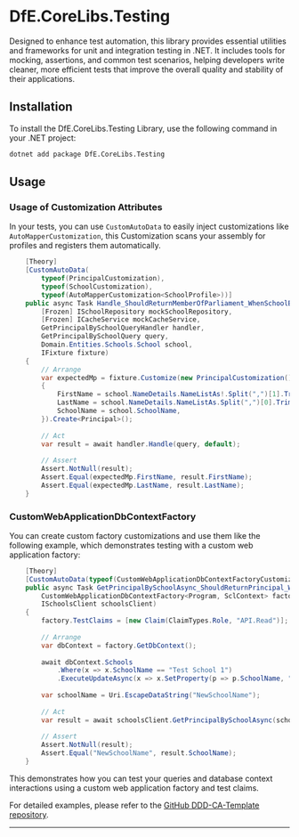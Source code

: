 # DfE.CoreLibs.Testing

Designed to enhance test automation, this library provides essential utilities and frameworks for unit and integration testing in .NET. It includes tools for mocking, assertions, and common test scenarios, helping developers write cleaner, more efficient tests that improve the overall quality and stability of their applications.

## Installation

To install the DfE.CoreLibs.Testing Library, use the following command in your .NET project:

```sh
dotnet add package DfE.CoreLibs.Testing
```

## Usage

### Usage of Customization Attributes

In your tests, you can use `CustomAutoData` to easily inject customizations like `AutoMapperCustomization`, this Customization scans your assembly for profiles and registers them automatically.

```csharp
    [Theory]
    [CustomAutoData(
        typeof(PrincipalCustomization),
        typeof(SchoolCustomization),
        typeof(AutoMapperCustomization<SchoolProfile>))]
    public async Task Handle_ShouldReturnMemberOfParliament_WhenSchoolExists(
        [Frozen] ISchoolRepository mockSchoolRepository,
        [Frozen] ICacheService mockCacheService,
        GetPrincipalBySchoolQueryHandler handler,
        GetPrincipalBySchoolQuery query,
        Domain.Entities.Schools.School school,
        IFixture fixture)
    {
        // Arrange
        var expectedMp = fixture.Customize(new PrincipalCustomization()
        {
            FirstName = school.NameDetails.NameListAs!.Split(",")[1].Trim(),
            LastName = school.NameDetails.NameListAs.Split(",")[0].Trim(),
            SchoolName = school.SchoolName,
        }).Create<Principal>();
    
        // Act
        var result = await handler.Handle(query, default);
    
        // Assert
        Assert.NotNull(result);
        Assert.Equal(expectedMp.FirstName, result.FirstName);
        Assert.Equal(expectedMp.LastName, result.LastName);
    }
```
    

### CustomWebApplicationDbContextFactory

You can create custom factory customizations and use them like the following example, which demonstrates testing with a custom web application factory:

```csharp
    [Theory]
    [CustomAutoData(typeof(CustomWebApplicationDbContextFactoryCustomization<Program, SclContext>))]
    public async Task GetPrincipalBySchoolAsync_ShouldReturnPrincipal_WhenSchoolExists(
        CustomWebApplicationDbContextFactory<Program, SclContext> factory,
        ISchoolsClient schoolsClient)
    {
        factory.TestClaims = [new Claim(ClaimTypes.Role, "API.Read")];
    
        // Arrange
        var dbContext = factory.GetDbContext();
    
        await dbContext.Schools
            .Where(x => x.SchoolName == "Test School 1")
            .ExecuteUpdateAsync(x => x.SetProperty(p => p.SchoolName, "NewSchoolName"));
    
        var schoolName = Uri.EscapeDataString("NewSchoolName");
    
        // Act
        var result = await schoolsClient.GetPrincipalBySchoolAsync(schoolName);
    
        // Assert
        Assert.NotNull(result);
        Assert.Equal("NewSchoolName", result.SchoolName);
    }
```

This demonstrates how you can test your queries and database context interactions using a custom web application factory and test claims.

For detailed examples, please refer to the [GitHub DDD-CA-Template repository](https://github.com/DFE-Digital/rsd-ddd-clean-architecture).

* * *